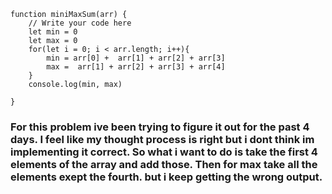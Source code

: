 ```
function miniMaxSum(arr) {
    // Write your code here
    let min = 0
    let max = 0
    for(let i = 0; i < arr.length; i++){
        min = arr[0] +  arr[1] + arr[2] + arr[3]
        max =  arr[1] + arr[2] + arr[3] + arr[4]
    }
    console.log(min, max)

}
```

### For this problem ive been trying to figure it out for the past 4 days. I feel like my thought process is right but i dont think im implementing it correct. So what i want to do is take the first 4 elements of the array and add those. Then for max take all the elements exept the fourth. but i keep getting the wrong output.
